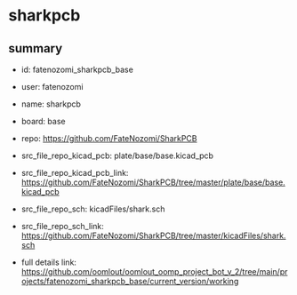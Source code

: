 # sharkpcb
 
## summary 
* id: fatenozomi_sharkpcb_base
* user: fatenozomi
* name: sharkpcb
* board: base
* repo: https://github.com/FateNozomi/SharkPCB
* src_file_repo_kicad_pcb: plate/base/base.kicad_pcb
* src_file_repo_kicad_pcb_link: https://github.com/FateNozomi/SharkPCB/tree/master/plate/base/base.kicad_pcb


* src_file_repo_sch: kicadFiles/shark.sch
* src_file_repo_sch_link: https://github.com/FateNozomi/SharkPCB/tree/master/kicadFiles/shark.sch
* full details link: https://github.com/oomlout/oomlout_oomp_project_bot_v_2/tree/main/projects/fatenozomi_sharkpcb_base/current_version/working  








